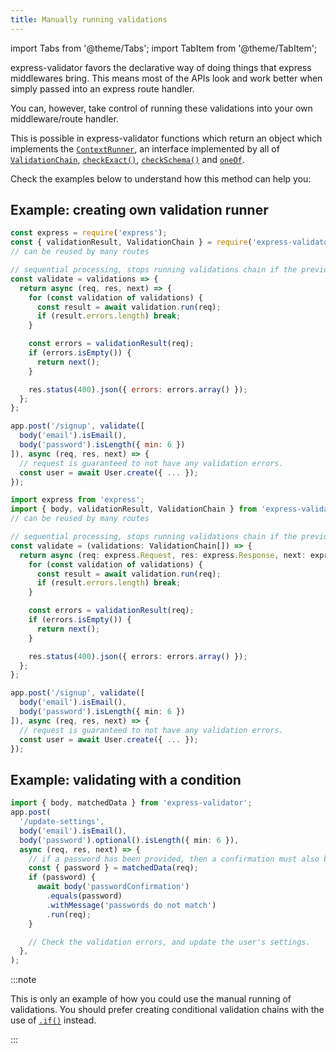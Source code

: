 ```yaml
---
title: Manually running validations
---
```


import Tabs from '@theme/Tabs';
import TabItem from '@theme/TabItem';

express-validator favors the declarative way of doing things that express middlewares bring.
This means most of the APIs look and work better when simply passed into an express route handler.

You can, however, take control of running these validations into your own middleware/route handler.

This is possible in express-validator functions which return an object which implements the
[`ContextRunner`](../api/misc.md#contextrunner), an interface implemented by all of
[`ValidationChain`](../api/validation-chain.md), [`checkExact()`](../api/check-exact.md),
[`checkSchema()`](../api/check-schema.md) and [`oneOf`](../api/one-of.md).

Check the examples below to understand how this method can help you:

## Example: creating own validation runner

<Tabs>
<TabItem value="js" label="JavaScript">

```js
const express = require('express');
const { validationResult, ValidationChain } = require('express-validator');
// can be reused by many routes

// sequential processing, stops running validations chain if the previous one fails.
const validate = validations => {
  return async (req, res, next) => {
    for (const validation of validations) {
      const result = await validation.run(req);
      if (result.errors.length) break;
    }

    const errors = validationResult(req);
    if (errors.isEmpty()) {
      return next();
    }

    res.status(400).json({ errors: errors.array() });
  };
};

app.post('/signup', validate([
  body('email').isEmail(),
  body('password').isLength({ min: 6 })
]), async (req, res, next) => {
  // request is guaranteed to not have any validation errors.
  const user = await User.create({ ... });
});
```

</TabItem>
<TabItem value="ts" label="TypeScript">

```typescript
import express from 'express';
import { body, validationResult, ValidationChain } from 'express-validator';
// can be reused by many routes

// sequential processing, stops running validations chain if the previous one fails.
const validate = (validations: ValidationChain[]) => {
  return async (req: express.Request, res: express.Response, next: express.NextFunction) => {
    for (const validation of validations) {
      const result = await validation.run(req);
      if (result.errors.length) break;
    }

    const errors = validationResult(req);
    if (errors.isEmpty()) {
      return next();
    }

    res.status(400).json({ errors: errors.array() });
  };
};

app.post('/signup', validate([
  body('email').isEmail(),
  body('password').isLength({ min: 6 })
]), async (req, res, next) => {
  // request is guaranteed to not have any validation errors.
  const user = await User.create({ ... });
});
```

</TabItem>
</Tabs>

## Example: validating with a condition

```ts
import { body, matchedData } from 'express-validator';
app.post(
  '/update-settings',
  body('email').isEmail(),
  body('password').optional().isLength({ min: 6 }),
  async (req, res, next) => {
    // if a password has been provided, then a confirmation must also be provided.
    const { password } = matchedData(req);
    if (password) {
      await body('passwordConfirmation')
        .equals(password)
        .withMessage('passwords do not match')
        .run(req);
    }

    // Check the validation errors, and update the user's settings.
  },
);
```

:::note

This is only an example of how you could use the manual running of validations.
You should prefer creating conditional validation chains with the use of
[`.if()`](../api/validation-chain.md#if) instead.

:::
